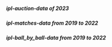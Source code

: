 ##### ipl-auction-data of 2023
##### ipl-matches-data from 2019 to 2022
##### ipl-ball_by_ball-data from 2019 to 2022
